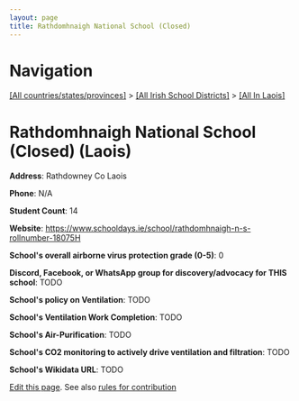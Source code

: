 ```yaml
---
layout: page
title: Rathdomhnaigh National School (Closed)
---
```

# Navigation

[[All countries/states/provinces]](../../..) > [[All Irish School Districts]](../..) > [[All In Laois]](..)

# Rathdomhnaigh National School (Closed) (Laois)

**Address**: Rathdowney Co Laois

**Phone**: N/A

**Student Count**: 14

**Website**: <https://www.schooldays.ie/school/rathdomhnaigh-n-s-rollnumber-18075H>

**School's overall airborne virus protection grade (0-5)**: 0

**Discord, Facebook, or WhatsApp group for discovery/advocacy for THIS school**: TODO

**School's policy on Ventilation**: TODO

**School's Ventilation Work Completion**: TODO

**School's Air-Purification**: TODO

**School's CO2 monitoring to actively drive ventilation and filtration**: TODO

**School's Wikidata URL**: TODO


[Edit this page](https://github.com/ventilate-schools/Ireland/edit/main/./Laois/Rathdomhnaigh_National_School_(Closed).md). See also [rules for contribution](../../../contribution-rules/)
